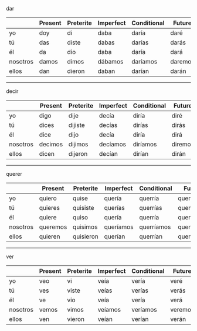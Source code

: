 

dar

| | Present | Preterite | Imperfect | Conditional | Future |
|-|-|-|-|-|-|
yo | doy | di | daba | daría | daré |
tú | das | diste | dabas | darías | darás |
él | da | dio | daba | daría | dará | 	
nosotros | damos | dimos | dábamos | daríamos | daremos |
ellos | dan | dieron | daban | darían | darán |

---
decir

| | Present | Preterite | Imperfect | Conditional | Future |
|-|-|-|-|-|-|
yo | digo | dije | decía | diría | diré |
tú | dices | dijiste | decías | dirías | dirás |
él | dice | dijo | decía | diría | dirá | 	
nosotros | decimos | dijimos | decíamos | diríamos | diremos |
ellos | dicen | dijeron | decían | dirían | dirán |

---
querer

| | Present | Preterite | Imperfect | Conditional | Future |
|-|-|-|-|-|-|
yo | quiero | quise | quería | querría | querré |
tú | quieres | quisiste | querías | querrías | querrás |
él | quiere | quiso | quería | querría | querrá |
nosotros | queremos | quisimos | queríamos | querríamos | querremos |
ellos | quieren | quisieron | querían | querrían | querrán |

---
ver

| | Present | Preterite | Imperfect | Conditional | Future |
|-|-|-|-|-|-|
yo | veo | vi | veía | vería | veré |
tú | ves | viste | veías | verías | verás |
él | ve | vio | veía | vería | verá |
nosotros | vemos | vimos | veíamos | veríamos | veremos |
ellos | ven | vieron | veían | verían | verán |
